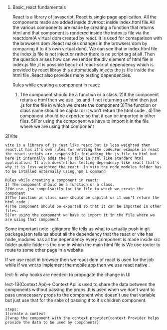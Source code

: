 1) Basic_react fundamentals

    React is a library of javascript. React is single page application. All the components made are added inside div#root inside index.html file.All the various components are made by creating a function that returns html and that component is rendered inside the index.js file via the reactdom(A virtual dom created by react. It is used for comaparison with the browsers dom .React makes changes in the browsers dom by comparing it to it's own virtual dom). We can see that in index.html file the index.js file is not inject or rather there is no script tag at all .Then the question arises how can we render the div element of html file in index.js file ,it is possible becoz of react-script dependency which is provided by react libray this automatically injects the js file inside the html file .React also provides many testing dependencies. 

    Rules while creating a component in react:
    1) The component should be a function or a class.
    2)If the component retuns a html then we use .jsx and if not returning an html then just .js for the file in which we create the component
    3)The function or class name should be capital or it won't return the html code .
    4)The component should be exported so that it can be imported in other files.
    5)For using the component we have to import it in the file where we are using that component 

2)Vite

    vite is a library of js just like react but is less weighted then react.it has it's own rules for writing the code.For example in react the react-scripts are responsible for adding the js file in html but here it internally adds the js file in html like standard html application. It also does'nt has testing dependency like react that's why it is less weighted tha react .In vite the node_modules folder has to be intalled externally using npm i command

    Rules while creating a component in react:
    1) The component should be a function or a class.
    2)We use .jsx compulsarily for the file in which we create the component
    3)The function or class name should be capital or it won't return the html code .
    4)The component should be exported so that it can be imported in other files.
    5)For using the component we have to import it in the file where we are using that component 

Some important note :
  gitignore file tells us what to actually push in git
  package.json tells us about all the dependency that the react or vite has 
  node_modules has all the dependency
  every component is made inside src folder 
  public folder is the one in which the main html file is 
  We use router to route to some other page in a website

  If we use react in browser then we react dom of react is used for the job while if we wnt to implement the mobile app then we use react native .

lect-5:
  why hooks are needed:
    to propogate the change in UI 

lect-13{Context Api}=>
    Context Api is used to share the data between the components without passing the props .It is used when we don't want to pass unnecessary props to the component who doesn't use that variable but just use that for the sake of passing it to it's children component.

    steps:
    1)create a context
    2)wrap the component with the context provider{context Provider helps provide the data to be used by components}